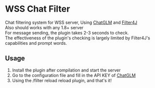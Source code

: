 # WSS Chat Filter
Chat filtering system for WSS server, Using [ChatGLM](https://www.bigmodel.cn/) and [Filter4J](https://github.com/LL4J/Filter4J)  
Also should works with any 1.8+ server  
For message sending, the plugin takes 2-3 seconds to check.  
The effectiveness of the plugin's checking is largely limited by Filter4J's capabilities and prompt words.  

## Usage
1. Install the plugin after compilation and start the server
2. Go to the configuration file and fill in the API KEY of [ChatGLM](https://www.bigmodel.cn/)
3. Using the /filter reload reload plugin, and that's it!
